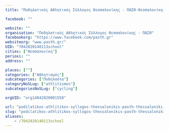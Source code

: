```yaml
---
title: "Ποδηλατικός Αθλητικός Σύλλογος Θεσσαλονίκης - ΠΑΣΘ-Θεσσαλονίκη-Ποδηλασία"

facebook: ""

website: ""
organisation: "Ποδηλατικός Αθλητικός Σύλλογος Θεσσαλονίκης - ΠΑΣΘ"
facebookorg: "https://www.facebook.com/pasth.gr"
websiteorg: "www.pasth.gr/"
UID: "7042020140113school"
cities: ["Θεσσαλονίκη"]
perioxi: ""
address: ""

places: [""]
categories: ["Αθλητισμός"]
subcategories: ["Ποδηλασία"]
categoryNoSLug: ["athlitismos"]
subcategoriesNoSLug: ["cycling"]

orgUID: "org14042020001558"

url: "podilatikos-athlitikos-syllogos-thessalonikis-pasth-thessaloniki-podilasia/thessaloniki"
slug: "podilatikos-athlitikos-syllogos-thessalonikis-pasth-thessaloniki-podilasia"
aliases:
    - /7042020140113school
---
```






